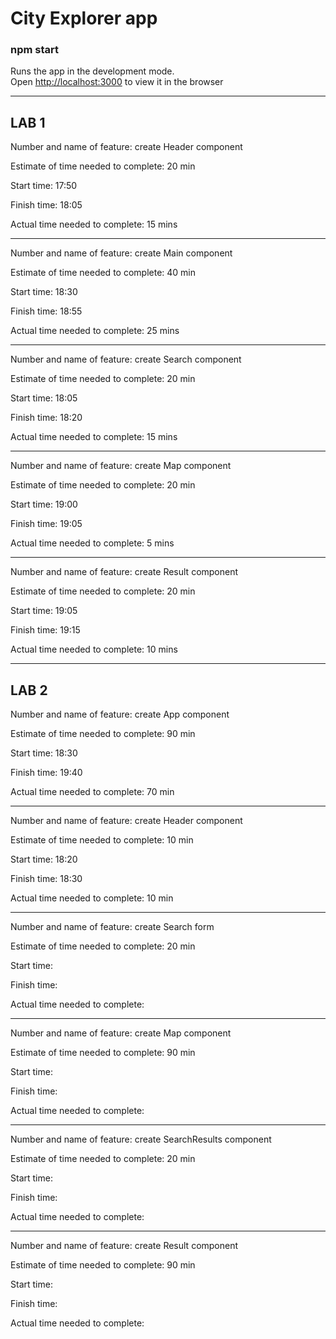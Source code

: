 # City Explorer app

### npm start
Runs the app in the development mode.<br>
Open [http://localhost:3000](http://localhost:3000) to view it in the browser
***

## LAB 1
Number and name of feature: create Header component

Estimate of time needed to complete: 20 min

Start time: 17:50

Finish time: 18:05

Actual time needed to complete: 15 mins
***

Number and name of feature: create Main component

Estimate of time needed to complete: 40 min

Start time: 18:30

Finish time: 18:55

Actual time needed to complete:  25 mins
***

Number and name of feature: create Search component

Estimate of time needed to complete: 20 min

Start time: 18:05

Finish time: 18:20

Actual time needed to complete: 15 mins 
***

Number and name of feature: create Map component

Estimate of time needed to complete: 20 min

Start time: 19:00

Finish time: 19:05

Actual time needed to complete: 5 mins 
***

Number and name of feature: create Result component

Estimate of time needed to complete: 20 min

Start time: 19:05

Finish time: 19:15

Actual time needed to complete: 10 mins
***

## LAB 2
Number and name of feature: create App component

Estimate of time needed to complete: 90 min

Start time: 18:30

Finish time: 19:40

Actual time needed to complete: 70 min
***

Number and name of feature: create Header component

Estimate of time needed to complete: 10 min

Start time: 18:20

Finish time: 18:30

Actual time needed to complete: 10 min
***

Number and name of feature: create Search form

Estimate of time needed to complete: 20 min

Start time:

Finish time:

Actual time needed to complete:
***

Number and name of feature: create Map component

Estimate of time needed to complete: 90 min

Start time:

Finish time:

Actual time needed to complete:
***

Number and name of feature: create SearchResults component

Estimate of time needed to complete: 20 min

Start time:

Finish time:

Actual time needed to complete: 
***

Number and name of feature: create Result component

Estimate of time needed to complete: 90 min

Start time:

Finish time:

Actual time needed to complete:
